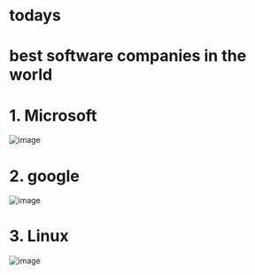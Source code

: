 # todays


# best software companies in the world

# 1. Microsoft
![image](https://user-images.githubusercontent.com/83889224/117556403-7fd2e580-b01d-11eb-9e53-8a98ee00e672.png)

# 2. google
![image](https://user-images.githubusercontent.com/83889224/117556410-94af7900-b01d-11eb-91ab-8916e3f7c117.png)

# 3. Linux

![image](https://user-images.githubusercontent.com/83889224/117556518-a47b8d00-b01e-11eb-8aaf-604848e9df20.png)
